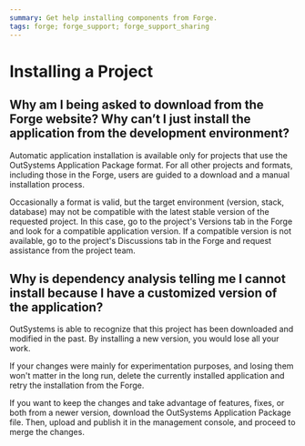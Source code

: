 ```yaml
---
summary: Get help installing components from Forge.
tags: forge; forge_support; forge_support_sharing
---
```


# Installing a Project

## Why am I being asked to download from the Forge website? Why can’t I just install the application from the development environment?

Automatic application installation is available only for projects that use the OutSystems Application Package format. For all other projects and formats, including those in the Forge, users are guided to a download and a manual installation process.

Occasionally a format is valid, but the target environment (version, stack, database) may not be compatible with the latest stable version of the requested project. In this case, go to the project's Versions tab in the Forge and look for a compatible application version. If a compatible version is not available, go to the project's Discussions tab in the Forge and request assistance from the project team.

## Why is dependency analysis telling me I cannot install because I have a customized version of the application?

OutSystems is able to recognize that this project has been downloaded and modified in the past. By installing a new version, you would lose all your work.

If your changes were mainly for experimentation purposes, and losing them won't matter in the long run, delete the currently installed application and retry the installation from the Forge.

If you want to keep the changes and take advantage of features, fixes, or both from a newer version, download the OutSystems Application Package file. Then, upload and publish it in the management console, and proceed to merge the changes.
